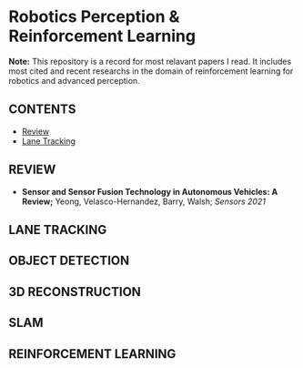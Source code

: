 # Robotics Perception & Reinforcement Learning
**Note:** This repository is a record for most relavant papers I read. It includes most cited and recent researchs in the domain of reinforcement learning for robotics and advanced perception.

## CONTENTS
- [Review](#review)
- [Lane Tracking](#lane-tracking)
 
## REVIEW
- **Sensor and Sensor Fusion Technology in Autonomous Vehicles: A Review;** Yeong, Velasco-Hernandez, Barry, Walsh; *Sensors 2021*

## LANE TRACKING

## OBJECT DETECTION

## 3D RECONSTRUCTION

## SLAM

## REINFORCEMENT LEARNING
